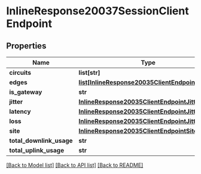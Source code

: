 # InlineResponse20037SessionClientEndpoint

## Properties
Name | Type | Description | Notes
------------ | ------------- | ------------- | -------------
**circuits** | **list[str]** |  | [optional] 
**edges** | [**list[InlineResponse20035ClientEndpointEdges]**](InlineResponse20035ClientEndpointEdges.md) |  | [optional] 
**is_gateway** | **str** |  | [optional] 
**jitter** | [**InlineResponse20035ClientEndpointJitter**](InlineResponse20035ClientEndpointJitter.md) |  | [optional] 
**latency** | [**InlineResponse20035ClientEndpointJitter**](InlineResponse20035ClientEndpointJitter.md) |  | [optional] 
**loss** | [**InlineResponse20035ClientEndpointJitter**](InlineResponse20035ClientEndpointJitter.md) |  | [optional] 
**site** | [**InlineResponse20035ClientEndpointSite**](InlineResponse20035ClientEndpointSite.md) |  | [optional] 
**total_downlink_usage** | **str** |  | [optional] 
**total_uplink_usage** | **str** |  | [optional] 

[[Back to Model list]](../README.md#documentation-for-models) [[Back to API list]](../README.md#documentation-for-api-endpoints) [[Back to README]](../README.md)

